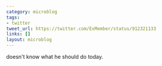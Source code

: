 ```yaml
---
category: microblog
tags:
- twitter
tweet_url: https://twitter.com/ExMember/status/912321133
links: []
layout: microblog
---
```

doesn't know what he should do today.
